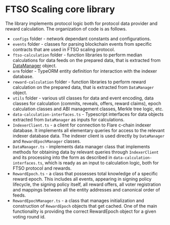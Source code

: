 # FTSO Scaling core library

The library implements protocol logic both for protocol data provider and reward calculation.
The organization of code is as follows.
- `configs` folder - network dependant constants and configurations.
- `events` folder - classes for parsing blockchain events from specific contracts that are used in FTSO scaling protocol.
- `ftso-calculation` folder - function libraries to perform median calculations for data feeds on the prepared data, that is extracted from [DataManager](./DataManager.ts) object.
- `orm` folder - TypeORM entity definition for interaction with the indexer database.
- `reward-calculation` folder - function libraries to perform reward calculation on the prepared data, that is extracted from `DataManager` object.
- `utils` folder - various util classes for data and event encoding, data classes for calculation (commits, reveals, offers, reward claims), epoch calculation classes and ABI management classes, Merkle tree logic, etc.
- `data-calculation-interfaces.ts` - Typescript interfaces for data objects extracted from `DataManager` as inputs for calculations.
- `IndexerClient.ts` - a client for connection to Flare c-chain indexer database. It implements all elementary queries for access to the relevant indexer database data. The indexer client is used directly by `DataManager` and `RewardEpochManager` classes.
- `DataManager.ts` - implements data manager class that implements methods for obtaining data by relevant queries through `IndexerClient` and its processing into the form as described in `data-calculation-interfaces.ts`, which is ready as an input to calculation logic, both for FTSO protocol and rewards.
- `RewardEpoch.ts` - a class that possesses total knowledge of a specific reward epoch. This includes all events, appearing in signing policy lifecycle, the signing policy itself, all reward offers, all voter registration and mappings between all the entity addresses and canonical order of feeds.
- `RewardEpochManager.ts` - a class that manages initialization and construction of `RewardEpoch` objects that get cached. One of the main functionality is providing the correct RewardEpoch object for a given voting round id. 